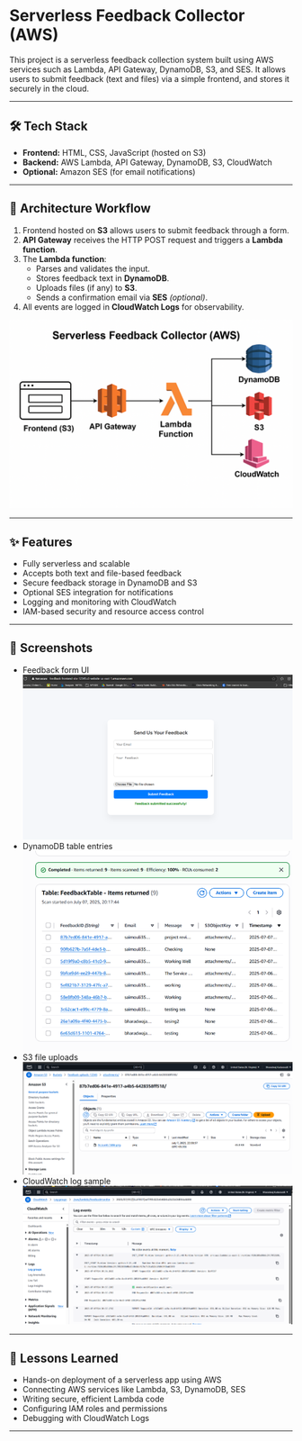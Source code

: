 # Serverless Feedback Collector (AWS)

This project is a serverless feedback collection system built using AWS services such as Lambda, API Gateway, DynamoDB, S3, and SES. It allows users to submit feedback (text and files) via a simple frontend, and stores it securely in the cloud.

---

## 🛠️ Tech Stack

- **Frontend:** HTML, CSS, JavaScript (hosted on S3)
- **Backend:** AWS Lambda, API Gateway, DynamoDB, S3, CloudWatch
- **Optional:** Amazon SES (for email notifications)

---

## 🚀 Architecture Workflow

1. Frontend hosted on **S3** allows users to submit feedback through a form.
2. **API Gateway** receives the HTTP POST request and triggers a **Lambda function**.
3. The **Lambda function**:
   - Parses and validates the input.
   - Stores feedback text in **DynamoDB**.
   - Uploads files (if any) to **S3**.
   - Sends a confirmation email via **SES** *(optional)*.
4. All events are logged in **CloudWatch Logs** for observability.

![Architecture Diagram](architecture-diagram.png)

---

## ✨ Features

- Fully serverless and scalable
- Accepts both text and file-based feedback
- Secure feedback storage in DynamoDB and S3
- Optional SES integration for notifications
- Logging and monitoring with CloudWatch
- IAM-based security and resource access control


---
## 📸 Screenshots
- Feedback form UI
![Feedback form UI](image.png)
- DynamoDB table entries
![DynamoDB table entries](image-1.png)
- S3 file uploads
![S3 file uploads](image-2.png)
- CloudWatch log sample
![CloudWatch log sample](image-3.png)
---

## 🧠 Lessons Learned

- Hands-on deployment of a serverless app using AWS
- Connecting AWS services like Lambda, S3, DynamoDB, SES
- Writing secure, efficient Lambda code
- Configuring IAM roles and permissions
- Debugging with CloudWatch Logs

---


